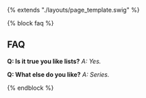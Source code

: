{% extends "./layouts/page_template.swig" %}

{% block faq %}

## FAQ

**Q: Is it true you like lists?**
*A: Yes.*

**Q: What else do you like?**
*A: Series.*

{% endblock %}
